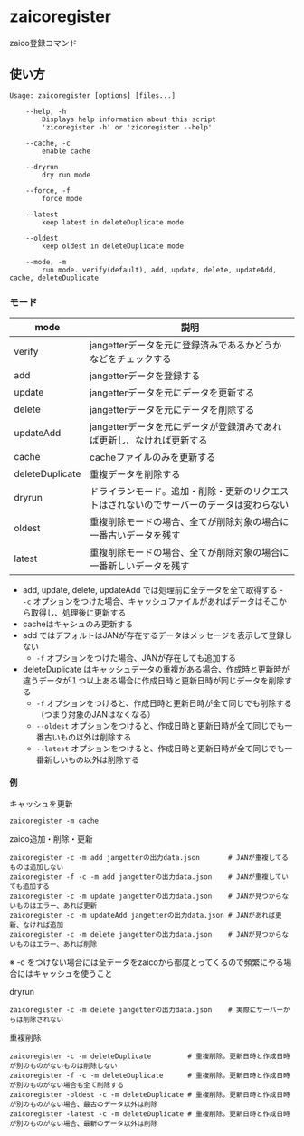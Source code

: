 # zaicoregister

zaico登録コマンド

## 使い方

```
Usage: zaicoregister [options] [files...]

	--help, -h
		Displays help information about this script
		'zicoregister -h' or 'zicoregister --help'

	--cache, -c
		enable cache

	--dryrun
		dry run mode

	--force, -f
		force mode

	--latest
		keep latest in deleteDuplicate mode

	--oldest
		keep oldest in deleteDuplicate mode

	--mode, -m
		run mode. verify(default), add, update, delete, updateAdd, cache, deleteDuplicate

```

### モード

| mode | 説明 |
| ---- | ---- |
| verify    | jangetterデータを元に登録済みであるかどうかなどをチェックする |
| add       | jangetterデータを登録する |
| update    | jangetterデータを元にデータを更新する |
| delete    | jangetterデータを元にデータを削除する |
| updateAdd | jangetterデータを元にデータが登録済みであれば更新し、なければ更新する |
| cache     | cacheファイルのみを更新する |
| deleteDuplicate | 重複データを削除する |
| dryrun    | ドライランモード。追加・削除・更新のリクエストはされないのでサーバーのデータは変わらない |
| oldest    | 重複削除モードの場合、全てが削除対象の場合に一番古いデータを残す |
| latest    | 重複削除モードの場合、全てが削除対象の場合に一番新しいデータを残す |

- add, update, delete, updateAdd では処理前に全データを全て取得する
  -　```-c``` オプションをつけた場合、キャッシュファイルがあればデータはそこから取得し、処理後に更新する
- cacheはキャシュのみ更新する
- add ではデフォルトはJANが存在するデータはメッセージを表示して登録しない
  - ```-f``` オプションをつけた場合、JANが存在しても追加する
- deleteDuplicate はキャッシュデータの重複がある場合、作成時と更新時が違うデータが１つ以上ある場合に作成日時と更新日時が同じデータを削除する
  - ```-f``` オプションをつけると、作成日時と更新日時が全て同じでも削除する（つまり対象のJANはなくなる）
  - ```--oldest``` オプションをつけると、作成日時と更新日時が全て同じでも一番古いもの以外は削除する
  - ```--latest``` オプションをつけると、作成日時と更新日時が全て同じでも一番新しいもの以外は削除する


#### 例

キャッシュを更新

```
zaicoregister -m cache
```

zaico追加・削除・更新

```
zaicoregister -c -m add jangetterの出力data.json       # JANが重複してるものは追加しない
zaicoregister -f -c -m add jangetterの出力data.json    # JANが重複していても追加する
zaicoregister -c -m update jangetterの出力data.json    # JANが見つからないものはエラー、あれば更新
zaicoregister -c -m updateAdd jangetterの出力data.json # JANがあれば更新、なければ追加
zaicoregister -c -m delete jangetterの出力data.json    # JANが見つからないものはエラー、あれば削除
```

※ -c をつけない場合には全データをzaicoから都度とってくるので頻繁にやる場合にはキャッシュを使うこと

dryrun

```
zaicoregister -c -m delete jangetterの出力data.json    # 実際にサーバーからは削除されない
```

重複削除

```
zaicoregister -c -m deleteDuplicate         # 重複削除。更新日時と作成日時が別のものがないものは削除しない
zaicoregister -f -c -m deleteDuplicate      # 重複削除。更新日時と作成日時が別のものがない場合も全て削除する
zaicoregister -oldest -c -m deleteDuplicate # 重複削除。更新日時と作成日時が別のものがない場合、最古のデータ以外は削除
zaicoregister -latest -c -m deleteDuplicate # 重複削除。更新日時と作成日時が別のものがない場合、最新のデータ以外は削除
```
